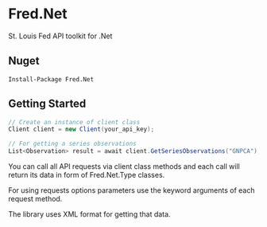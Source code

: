 # Fred.Net
St. Louis Fed API toolkit for .Net

## Nuget

```Install-Package Fred.Net```

## Getting Started

```c#
// Create an instance of client class
Client client = new Client(your_api_key);

// For getting a series observations
List<Observation> result = await client.GetSeriesObservations("GNPCA");
```

You can call all API requests via client class methods and each call will return its data in form of Fred.Net.Type classes.

For using requests options parameters use the keyword arguments of each request method.

The library uses XML format for getting that data.
